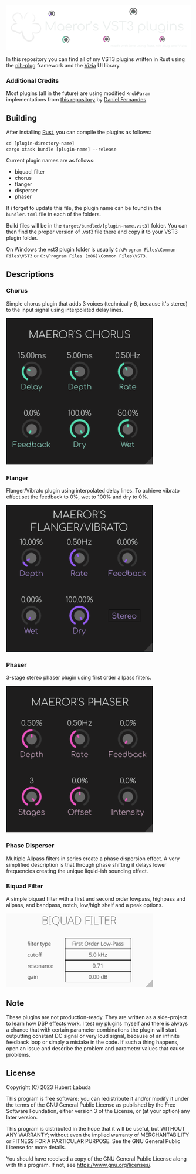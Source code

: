 <p align=”center”>
    <img src="images/banner-transparent.png" alt="banner">
</p>

In this repository you can find all of my VST3 plugins written in Rust using the [nih-plug](https://github.com/robbert-vdh/nih-plug) framework and the [Vizia](https://github.com/vizia/vizia) UI library.

### Additional Credits
Most plugins (all in the future) are using modified `KnobParam` implementations from [this repository](https://github.com/danferns/simple-panner/blob/main/src/editor/param_knob.rs) by [Daniel Fernandes](https://github.com/danferns)

## Building
After installing [Rust](https://rustup.rs/), you can compile the plugins as follows:

```shell
cd [plugin-directory-name]
cargo xtask bundle [plugin-name] --release
```
Current plugin names are as follows:
- biquad_filter
- chorus
- flanger
- disperser
- phaser

If i forget to update this file, the plugin name can be found in the `bundler.toml` file in each of the folders.

Build files will be in the `target/bundled/[plugin-name.vst3]` folder. You can then find the proper version of .vst3 file there and copy it to your VST3 plugin folder.

On Windows the vst3 plugin folder is usually `C:\Program Files\Common Files\VST3` or `C:\Program Files (x86)\Common Files\VST3`.

## Descriptions

### Chorus
Simple chorus plugin that adds 3 voices (technically 6, because it's stereo) to the input signal using interpolated delay lines.

<p align=”center”>
    <img src="images/chorus.png" alt="chorus" width="400">
</p>

### Flanger
Flanger/Vibrato plugin using interpolated delay lines. To achieve vibrato effect set the feedback to 0%, wet to 100% and dry to 0%.

<p align=”center”>
    <img src="images/flanger.png" alt="flanger" width="400">
</p>

### Phaser
3-stage stereo phaser plugin using first order allpass filters.

<p align=”center”>
    <img src="images/phaser.png" alt="phaser" width="400">
</p>


### Phase Disperser
Multiple Allpass filters in series create a phase dispersion effect. A very simplified description is that through phase shifting it delays lower frequencies creating the unique liquid-ish sounding effect.

### Biquad Filter
A simple biquad filter with a first and second order lowpass, highpass and allpass, and bandpass, notch, low/high shelf and a peak options.

<p align=”center”>
    <img src="images/biquad.png" alt="biquad" width="400">
</p>

## Note
These plugins are not production-ready. They are written as a side-project to learn how DSP effects work. I test my plugins myself and there is always a chance that with certain parameter combinations the plugin will start outputting constant DC signal or very loud signal, because of an infinite feedback loop or simply a mistake in the code. If such a thing happens, open an issue and describe the problem and parameter values that cause problems.

## License
Copyright (C) 2023  Hubert Łabuda

This program is free software: you can redistribute it and/or modify
it under the terms of the GNU General Public License as published by
the Free Software Foundation, either version 3 of the License, or
(at your option) any later version.

This program is distributed in the hope that it will be useful,
but WITHOUT ANY WARRANTY; without even the implied warranty of
MERCHANTABILITY or FITNESS FOR A PARTICULAR PURPOSE.  See the
GNU General Public License for more details.

You should have received a copy of the GNU General Public License
along with this program.  If not, see <https://www.gnu.org/licenses/>.
